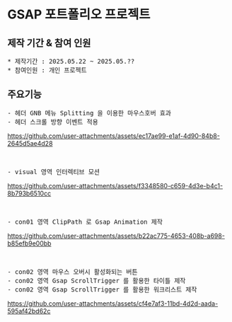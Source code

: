 # GSAP 포트폴리오 프로젝트

## 제작 기간 & 참여 인원

<pre>
* 제작기간 : 2025.05.22 ~ 2025.05.??
* 참여인원 : 개인 프로젝트
</pre>

## 주요기능

<pre>
- 헤더 GNB 메뉴 Splitting 을 이용한 마우스호버 효과
- 헤더 스크롤 방향 이벤트 적용
</pre>

https://github.com/user-attachments/assets/ec17ae99-e1af-4d90-84b8-2645d5ae4d28

<br/>

<pre>
- visual 영역 인터렉티브 모션
</pre>

https://github.com/user-attachments/assets/f3348580-c659-4d3e-b4c1-8b793b6510cc

<br/>

<pre>
- con01 영역 ClipPath 로 Gsap Animation 제작
</pre>

https://github.com/user-attachments/assets/b22ac775-4653-408b-a698-b85efb9e00bb

<br/>

<pre>
- con02 영역 마우스 오버시 활성화되는 버튼
- con02 영역 Gsap ScrollTrigger 를 활용한 타이틀 제작
- con02 영역 Gsap ScrollTrigger 를 활용한 워크리스트 제작
</pre>

https://github.com/user-attachments/assets/cf4e7af3-11bd-4d2d-aada-595af42bd62c
